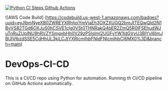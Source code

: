 [![Python CI Steps Github Actions](https://github.com/FahadMalik36/DevOps-CI-CD/actions/workflows/main.yml/badge.svg)](https://github.com/FahadMalik36/DevOps-CI-CD/actions/workflows/main.yml)

![AWS Code Build] (https://codebuild.us-west-1.amazonaws.com/badges?uuid=eyJlbmNyeXB0ZWREYXRhIjoiYmVjaEh3OXZXUGQ2bmJtTEQwQld2N1BvVS82TGd6OXJuS0hCSVE1clg0VSt0THNRakQ4bER2ZmQ5R0lFSEhudWJuTnRuZUplNU9hRVZYSmgxbHh0V29zPSIsIml2UGFyYW1ldGVyU3BlYyI6ImJBUlVlbzdSSE5CdHhUL3kiLCJtYXRlcmlhbFNldFNlcmlhbCI6MX0%3D&branch=main)

# DevOps-CI-CD
This is a CI/CD repo using Python for automation.
Running th CI/CD pipeline on GitHub Actions automatically.



